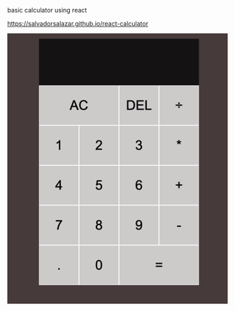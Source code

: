 basic calculator using react
<!--updatese applioed  -->
https://salvadorsalazar.github.io/react-calculator


<div id="header" align="left">
  <img src="https://github.com/salvadorsalazar/react-calculator/blob/main/src/Screen%20Shot%202022-05-25%20at%209.01.33%20PM.png" />
</div>
